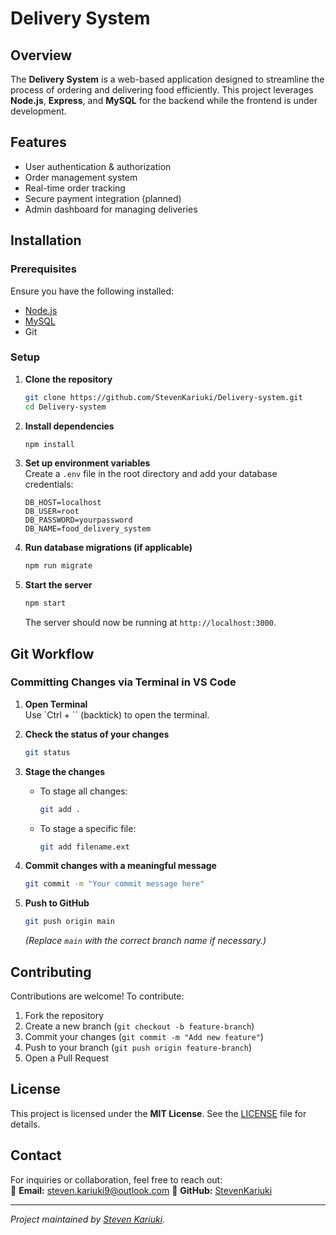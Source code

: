 # Delivery System

## Overview
The **Delivery System** is a web-based application designed to streamline the process of ordering and delivering food efficiently. This project leverages **Node.js**, **Express**, and **MySQL** for the backend while the frontend is under development.

## Features
- User authentication & authorization
- Order management system
- Real-time order tracking
- Secure payment integration (planned)
- Admin dashboard for managing deliveries

## Installation

### Prerequisites
Ensure you have the following installed:
- [Node.js](https://nodejs.org/)
- [MySQL](https://www.mysql.com/)
- Git

### Setup
1. **Clone the repository**  
   ```sh
   git clone https://github.com/StevenKariuki/Delivery-system.git
   cd Delivery-system
   ```

2. **Install dependencies**  
   ```sh
   npm install
   ```

3. **Set up environment variables**  
   Create a `.env` file in the root directory and add your database credentials:
   ```env
   DB_HOST=localhost
   DB_USER=root
   DB_PASSWORD=yourpassword
   DB_NAME=food_delivery_system
   ```

4. **Run database migrations (if applicable)**  
   ```sh
   npm run migrate
   ```

5. **Start the server**  
   ```sh
   npm start
   ```
   The server should now be running at `http://localhost:3000`.

## Git Workflow

### Committing Changes via Terminal in VS Code

1. **Open Terminal**  
   Use `Ctrl + `` (backtick) to open the terminal.

2. **Check the status of your changes**  
   ```sh
   git status
   ```

3. **Stage the changes**  
   - To stage all changes:  
     ```sh
     git add .
     ```
   - To stage a specific file:  
     ```sh
     git add filename.ext
     ```

4. **Commit changes with a meaningful message**  
   ```sh
   git commit -m "Your commit message here"
   ```

5. **Push to GitHub**  
   ```sh
   git push origin main
   ```
   *(Replace `main` with the correct branch name if necessary.)*

## Contributing
Contributions are welcome! To contribute:
1. Fork the repository
2. Create a new branch (`git checkout -b feature-branch`)
3. Commit your changes (`git commit -m "Add new feature"`)
4. Push to your branch (`git push origin feature-branch`)
5. Open a Pull Request

## License
This project is licensed under the **MIT License**. See the [LICENSE](LICENSE) file for details.

## Contact
For inquiries or collaboration, feel free to reach out:  
📧 **Email:** steven.kariuki9@outlook.com
🔗 **GitHub:** [StevenKariuki](https://github.com/StevenKariuki)

---
*Project maintained by [Steven Kariuki](https://github.com/StevenKariuki).*
